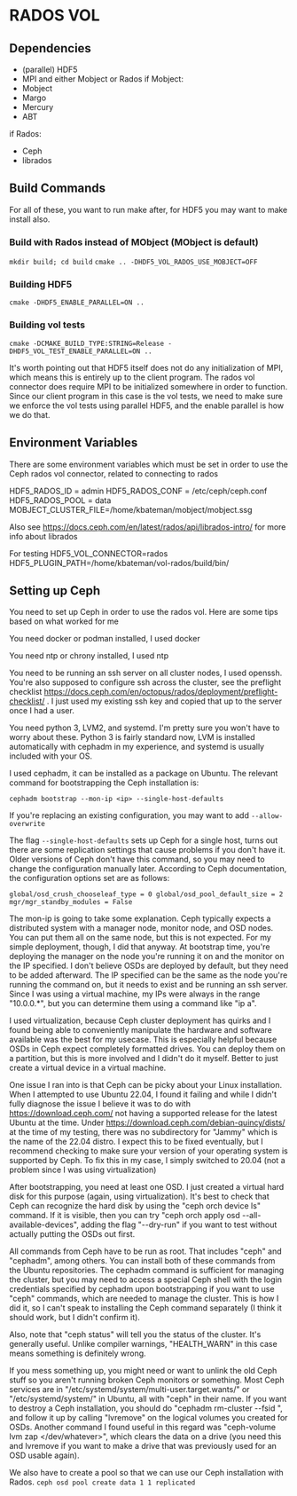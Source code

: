 # RADOS VOL

## Dependencies
- (parallel) HDF5
- MPI
and
either Mobject or Rados
if Mobject:
- Mobject
- Margo
- Mercury
- ABT

if Rados:
- Ceph
- librados

## Build Commands
For all of these, you want to run make after, for HDF5 you may want to make install also.

### Build with Rados instead of MObject (MObject is default)
`mkdir build; cd build`
`cmake .. -DHDF5_VOL_RADOS_USE_MOBJECT=OFF`

### Building HDF5
`cmake -DHDF5_ENABLE_PARALLEL=ON ..`

### Building vol tests
`cmake -DCMAKE_BUILD_TYPE:STRING=Release -DHDF5_VOL_TEST_ENABLE_PARALLEL=ON ..`

It's worth pointing out that HDF5 itself does not do any initialization of MPI, which means this is entirely up to the client program. The rados vol connector does require MPI to be initialized somewhere in order to function. Since our client program in this case is the vol tests, we need to make sure we enforce the vol tests using parallel HDF5, and the enable parallel is how we do that.

## Environment Variables
There are some environment variables which must be set in order to use the Ceph rados vol connector, related to connecting to rados

HDF5_RADOS_ID = admin
HDF5_RADOS_CONF = /etc/ceph/ceph.conf
HDF5_RADOS_POOL = data
MOBJECT_CLUSTER_FILE=/home/kbateman/mobject/mobject.ssg

Also see https://docs.ceph.com/en/latest/rados/api/librados-intro/ for more info about librados

For testing
HDF5_VOL_CONNECTOR=rados
HDF5_PLUGIN_PATH=/home/kbateman/vol-rados/build/bin/

## Setting up Ceph

You need to set up Ceph in order to use the rados vol. Here are some tips based on what worked for me

You need docker or podman installed, I used docker

You need ntp or chrony installed, I used ntp

You need to be running an ssh server on all cluster nodes, I used openssh. You're also supposed to configure ssh across the cluster, see the preflight checklist https://docs.ceph.com/en/octopus/rados/deployment/preflight-checklist/ . I just used my existing ssh key and copied that up to the server once I had a user.

You need python 3, LVM2, and systemd. I'm pretty sure you won't have to worry about these. Python 3 is fairly standard now, LVM is installed automatically with cephadm in my experience, and systemd is usually included with your OS.

I used cephadm, it can be installed as a package on Ubuntu. The relevant command for bootstrapping the Ceph installation is:

`cephadm bootstrap --mon-ip <ip> --single-host-defaults`

If you're replacing an existing configuration, you may want to add `--allow-overwrite`

The flag `--single-host-defaults` sets up Ceph for a single host, turns out there are some replication settings that cause problems if you don't have it. Older versions of Ceph don't have this command, so you may need to change the configuration manually later. According to Ceph documentation, the configuration options set are as follows:

`global/osd_crush_chooseleaf_type = 0
global/osd_pool_default_size = 2
mgr/mgr_standby_modules = False`

The mon-ip is going to take some explanation. Ceph typically expects a distributed system with a manager node, monitor node, and OSD nodes. You can put them all on the same node, but this is not expected. For my simple deployment, though, I did that anyway. At bootstrap time, you're deploying the manager on the node you're running it on and the monitor on the IP specified. I don't believe OSDs are deployed by default, but they need to be added afterward. The IP specified can be the same as the node you're running the command on, but it needs to exist and be running an ssh server. Since I was using a virtual machine, my IPs were always in the range "10.0.0.*", but you can determine them using a command like "ip a".

I used virtualization, because Ceph cluster deployment has quirks and I found being able to conveniently manipulate the hardware and software available was the best for my usecase. This is especially helpful because OSDs in Ceph expect completely formatted drives. You can deploy them on a partition, but this is more involved and I didn't do it myself. Better to just create a virtual device in a virtual machine.

One issue I ran into is that Ceph can be picky about your Linux installation. When I attempted to use Ubuntu 22.04, I found it failing and while I didn't fully diagnose the issue I believe it was to do with https://download.ceph.com/ not having a supported release for the latest Ubuntu at the time. Under https://download.ceph.com/debian-quincy/dists/ at the time of my testing, there was no subdirectory for "Jammy" which is the name of the 22.04 distro. I expect this to be fixed eventually, but I recommend checking to make sure your version of your operating system is supported by Ceph. To fix this in my case, I simply switched to 20.04 (not a problem since I was using virtualization)

After bootstrapping, you need at least one OSD. I just created a virtual hard disk for this purpose (again, using virtualization). It's best to check that Ceph can recognize the hard disk by using the "ceph orch device ls" command. If it is visible, then you can try "ceph orch apply osd --all-available-devices", adding the flag "--dry-run" if you want to test without actually putting the OSDs out first.

All commands from Ceph have to be run as root. That includes "ceph" and "cephadm", among others. You can install both of these commands from the Ubuntu repositories. The cephadm command is sufficient for managing the cluster, but you may need to access a special Ceph shell with the login credentials specified by cephadm upon bootstrapping if you want to use "ceph" commands, which are needed to manage the cluster. This is how I did it, so I can't speak to installing the Ceph command separately (I think it should work, but I didn't confirm it).

Also, note that "ceph status" will tell you the status of the cluster. It's generally useful. Unlike compiler warnings, "HEALTH_WARN" in this case means something is definitely wrong.

If you mess something up, you might need or want to unlink the old Ceph stuff so you aren't running broken Ceph monitors or something. Most Ceph services are in "/etc/systemd/system/multi-user.target.wants/" or "/etc/systemd/system/" in Ubuntu, all with "ceph" in their name. If you want to destroy a Ceph installation, you should do "cephadm rm-cluster --fsid <fsid>", and follow it up by calling "lvremove" on the logical volumes you created for OSDs. Another command I found useful in this regard was "ceph-volume lvm zap </dev/whatever>", which clears the data on a drive (you need this and lvremove if you want to make a drive that was previously used for an OSD usable again).

We also have to create a pool so that we can use our Ceph installation with Rados.
`ceph osd pool create data 1 1 replicated`
